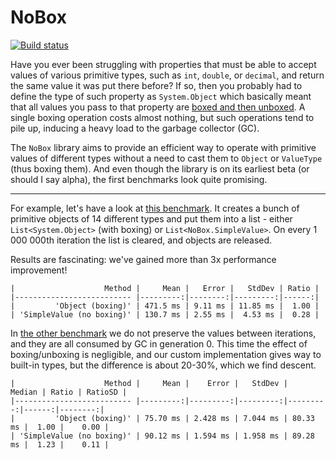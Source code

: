 # NoBox

[![Build status](https://ci.appveyor.com/api/projects/status/3b5mhdn26d19pec9?svg=true)](https://ci.appveyor.com/project/Pankraty/nobox)

Have you ever been struggling with properties that must be able to accept values of various primitive types, such as `int`, `double`, or `decimal`, and return the same value it was put there before? If so, then you probably had to define the type of such property as `System.Object` which basically meant that all values you pass to that property are [boxed and then unboxed](https://docs.microsoft.com/en-us/dotnet/csharp/programming-guide/types/boxing-and-unboxing). A single boxing operation costs almost nothing, but such operations tend to pile up, inducing a heavy load to the garbage collector (GC).

The `NoBox` library aims to provide an efficient way to operate with primitive values of different types without a need to cast them to `Object` or `ValueType` (thus boxing them). And even though the library is on its earliest beta (or should I say alpha), the first benchmarks look quite promising.


***
For example, let's have a look at [this benchmark](https://github.com/Pankraty/NoBox/blob/master/src/NoBox.Benchmarks/Benchmarks/SimpleValueGen2Allocations.cs). It creates a bunch of primitive objects of 14 different types and put them into a list - either `List<System.Object>` (with boxing) or `List<NoBox.SimpleValue>`. On every 1 000 000th iteration the list is cleared, and objects are released.

Results are fascinating: we've gained more than 3x performance improvement!

```
|                    Method |     Mean |   Error |   StdDev | Ratio |
|-------------------------- |---------:|--------:|---------:|------:|
|         'Object (boxing)' | 471.5 ms | 9.11 ms | 11.85 ms |  1.00 |
| 'SimpleValue (no boxing)' | 130.7 ms | 2.55 ms |  4.53 ms |  0.28 |
```

In [the other benchmark](https://github.com/Pankraty/NoBox/blob/master/src/NoBox.Benchmarks/Benchmarks/SimpleValueGen0Allocations.cs) we do not preserve the values between iterations, and they are all consumed by GC in generation 0. This time the effect of boxing/unboxing is negligible, and our custom implementation gives way to built-in types, but the difference is about 20-30%, which we find descent.

```
|                    Method |     Mean |    Error |   StdDev |   Median | Ratio | RatioSD |
|-------------------------- |---------:|---------:|---------:|---------:|------:|--------:|
|         'Object (boxing)' | 75.70 ms | 2.428 ms | 7.044 ms | 80.33 ms |  1.00 |    0.00 |
| 'SimpleValue (no boxing)' | 90.12 ms | 1.594 ms | 1.958 ms | 89.28 ms |  1.23 |    0.11 |
```
